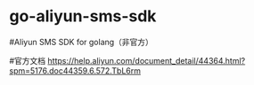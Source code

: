 # go-aliyun-sms-sdk


#Aliyun SMS SDK for golang（非官方）

#官方文档
https://help.aliyun.com/document_detail/44364.html?spm=5176.doc44359.6.572.TbL6rm

